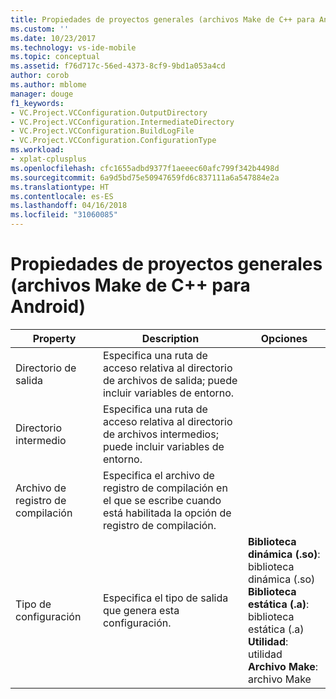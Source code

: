 ```yaml
---
title: Propiedades de proyectos generales (archivos Make de C++ para Android) | Microsoft Docs
ms.custom: ''
ms.date: 10/23/2017
ms.technology: vs-ide-mobile
ms.topic: conceptual
ms.assetid: f76d717c-56ed-4373-8cf9-9bd1a053a4cd
author: corob
ms.author: mblome
manager: douge
f1_keywords:
- VC.Project.VCConfiguration.OutputDirectory
- VC.Project.VCConfiguration.IntermediateDirectory
- VC.Project.VCConfiguration.BuildLogFile
- VC.Project.VCConfiguration.ConfigurationType
ms.workload:
- xplat-cplusplus
ms.openlocfilehash: cfc1655adbd9377f1aeeec60afc799f342b4498d
ms.sourcegitcommit: 6a9d5bd75e50947659fd6c837111a6a547884e2a
ms.translationtype: HT
ms.contentlocale: es-ES
ms.lasthandoff: 04/16/2018
ms.locfileid: "31060085"
---
```

# <a name="general-project-properties-android-c-makefile"></a>Propiedades de proyectos generales (archivos Make de C++ para Android)

Property | Description | Opciones
--- | ---| ---
Directorio de salida | Especifica una ruta de acceso relativa al directorio de archivos de salida; puede incluir variables de entorno.
Directorio intermedio | Especifica una ruta de acceso relativa al directorio de archivos intermedios; puede incluir variables de entorno.
Archivo de registro de compilación | Especifica el archivo de registro de compilación en el que se escribe cuando está habilitada la opción de registro de compilación.
Tipo de configuración | Especifica el tipo de salida que genera esta configuración. | **Biblioteca dinámica (.so)**: biblioteca dinámica (.so)<br>**Biblioteca estática (.a)**: biblioteca estática (.a)<br>**Utilidad**: utilidad<br>**Archivo Make**: archivo Make<br>

